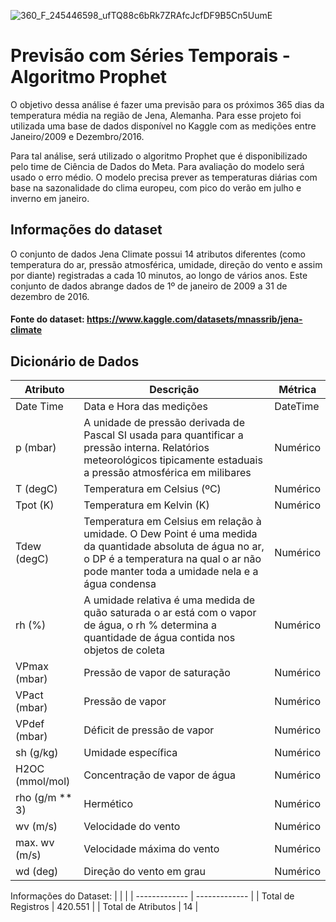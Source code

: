 ![360_F_245446598_ufTQ88c6bRk7ZRAfcJcfDF9B5Cn5UumE](https://user-images.githubusercontent.com/91103250/222302112-cd9f9cf3-5cba-47ae-9726-51e180ff797e.jpg)



# Previsão com Séries Temporais - Algoritmo Prophet
O objetivo dessa análise é fazer uma previsão para os próximos 365 dias da temperatura média na região de Jena, Alemanha. Para esse projeto foi utilizada uma base de dados disponível no Kaggle com as medições entre Janeiro/2009 e Dezembro/2016.

Para tal análise, será utilizado o algoritmo Prophet que é disponibilizado pelo time de Ciência de Dados do Meta. Para avaliação do modelo será usado o erro médio.
O modelo precisa prever as temperaturas diárias com base na sazonalidade do clima europeu, com pico do verão em julho e inverno em janeiro.

## Informações do dataset
O conjunto de dados Jena Climate possui 14 atributos diferentes (como temperatura do ar, pressão atmosférica, umidade, direção do vento e assim por diante) registradas a cada 10 minutos, ao longo de vários anos. Este conjunto de dados abrange dados de 1º de janeiro de 2009 a 31 de dezembro de 2016.

#### Fonte do dataset: https://www.kaggle.com/datasets/mnassrib/jena-climate

## Dicionário de Dados
| Atributo | Descrição | Métrica |
| ------------- | ------------- | ------------- |
| Date Time  | Data e Hora das medições  | DateTime  |
| p (mbar)  | A unidade de pressão derivada de Pascal SI usada para quantificar a pressão interna. Relatórios meteorológicos tipicamente estaduais a pressão atmosférica em milibares  | Numérico  |
| T (degC)  | Temperatura em Celsius (ºC)  | Numérico  |
| Tpot (K)  | Temperatura em Kelvin (K)  | Numérico  |
| Tdew (degC)  | Temperatura em Celsius em relação à umidade. O Dew Point é uma medida da quantidade absoluta de água no ar, o DP é a temperatura na qual o ar não pode manter toda a umidade nela e a água condensa  | Numérico  |
| rh (%)  | A umidade relativa é uma medida de quão saturada o ar está com o vapor de água, o rh % determina a quantidade de água contida nos objetos de coleta | Numérico  |
| VPmax (mbar)  | Pressão de vapor de saturação  | Numérico  |
| VPact (mbar)  | Pressão de vapor  | Numérico  |
| VPdef (mbar)  | Déficit de pressão de vapor  | Numérico  |
| sh (g/kg)  | Umidade específica  | Numérico  |
| H2OC (mmol/mol)  | Concentração de vapor de água  | Numérico  |
| rho (g/m ** 3)  | Hermético  | Numérico  |
| wv (m/s)  | Velocidade do vento  | Numérico  |
| max. wv (m/s)  | Velocidade máxima do vento  | Numérico  |
| wd (deg)  | Direção do vento em grau  | Numérico  |


Informações do Dataset:
|  | |
| ------------- | ------------- |
| Total de Registros  | 420.551  |
| Total de Atributos  | 14  |
